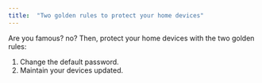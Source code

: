 ```yaml
---
title:  "Two golden rules to protect your home devices"
---
```


Are you famous? no? Then, protect your home devices with the two golden rules:
1. Change the default password.
1. Maintain your devices updated.